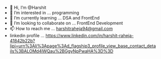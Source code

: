 - 👋 Hi, I’m @Harshit
- 👀 I’m interested in ... programming 
- 🌱 I’m currently learning ... DSA and FrontEnd
- 💞️ I’m looking to collaborate on ... FrontEnd Development
- 📫 How to reach me ... harshitraheja94@gmail.com
- linkedin profile ... https://www.linkedin.com/in/harshit-raheja-41842b22b?lipi=urn%3Ali%3Apage%3Ad_flagship3_profile_view_base_contact_details%3BALOMd4lWQau%2BGgyNpPwaHA%3D%3D

<!---
Harshit50/Harshit50 is a ✨ special ✨ repository because its `README.md` (this file) appears on your GitHub profile.
You can click the Preview link to take a look at your changes.
--->

